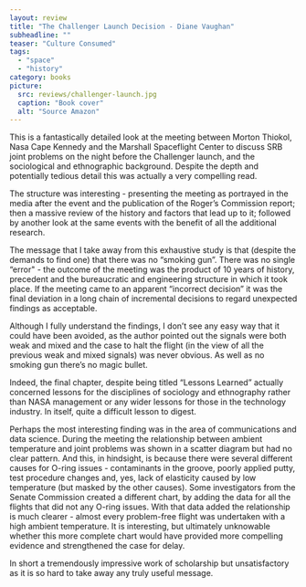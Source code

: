 ```yaml
---
layout: review
title: "The Challenger Launch Decision - Diane Vaughan"
subheadline: ""
teaser: "Culture Consumed"
tags:
  - "space"
  - "history"
category: books
picture:
  src: reviews/challenger-launch.jpg
  caption: "Book cover"
  alt: "Source Amazon"
---
```

This is a fantastically detailed look at the meeting between Morton Thiokol, Nasa Cape Kennedy and the Marshall Spaceflight Center to discuss SRB joint problems on the night before the Challenger launch, and the sociological and ethnographic background. Despite the depth and potentially tedious detail this was actually a very compelling read.

The structure was interesting - presenting the meeting as portrayed in the media after the event and the publication of the Roger’s Commission report; then a massive review of the history and factors that lead up to it; followed by another look at the same events with the benefit of all the additional research.

The message that I take away from this exhaustive study is that (despite the demands to find one) that there was no “smoking gun”. There was no single “error" - the outcome of the meeting was the product of 10 years of history, precedent and the bureaucratic and engineering structure in which it took place. If the meeting came to an apparent “incorrect decision” it was the final deviation in a long chain of incremental decisions to regard unexpected findings as acceptable.

Although I fully understand the findings, I don’t see any easy way that it could have been avoided, as the author pointed out the signals were both weak and mixed and the case to halt the flight (in the view of all the previous weak and mixed signals) was never obvious. As well as no smoking gun there’s no magic bullet.

Indeed, the final chapter, despite being titled “Lessons Learned” actually concerned lessons for the disciplines of sociology and ethnography rather than NASA management or any wider lessons for those in the technology industry. In itself, quite a difficult lesson to digest.

Perhaps the most interesting finding was in the area of communications and data science. During the meeting the relationship between ambient temperature and joint problems was shown in a scatter diagram but had no clear pattern. And this, in hindsight, is because there were several different causes for O-ring issues - contaminants in the groove, poorly applied putty, test procedure changes and, yes, lack of elasticity caused by low temperature (but masked by the other causes). Some investigators from the Senate Commission created a different chart, by adding the data for all the flights that did not any O-ring issues. With that data added the relationship is much clearer - almost every problem-free flight was undertaken with a high ambient temperature. It is interesting, but ultimately unknowable whether this more complete chart would have provided more compelling evidence and strengthened the case for delay.

In short a tremendously impressive work of scholarship but unsatisfactory as it is so hard to take away any truly useful message.